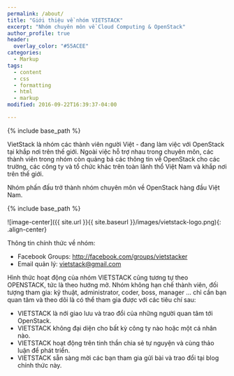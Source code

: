 ```yaml
---
permalink: /about/
title: "Giới thiệu về nhóm VIETSTACK"
excerpt: "Nhóm chuyên môn về Cloud Computing & OpenStack"
author_profile: true
header:
  overlay_color: "#55ACEE"
categories:
  - Markup
tags:
  - content
  - css
  - formatting
  - html
  - markup
modified: 2016-09-22T16:39:37-04:00

---
```

{% include base_path %}

VietStack là nhóm các thành viên người Việt - đang làm việc với OpenStack tại khắp nơi trên thế giới. Ngoài việc hỗ trợ nhau trong chuyên môn, các thành viên trong nhóm còn quảng bá các thông tin về OpenStack cho các trường, các công ty và tổ chức khác trên toàn lãnh thổ Việt Nam và khắp nơi trên thế giới. 

Nhóm phấn đấu trở thành nhóm chuyên môn về OpenStack hàng đầu Việt Nam.

{% include base_path %}

![image-center]({{ site.url }}{{ site.baseurl }}/images/vietstack-logo.png){: .align-center}

Thông tin chính thức về nhóm:

- Facebook Groups: http://facebook.com/groups/vietstacker
- Email quản lý: vietstack@gmail.com

Hình thức hoạt động của nhóm VIETSTACK cũng tương tự theo OPENSTACK, tức là theo hướng mở. Nhóm không hạn chế thành viên, đối tượng tham gia: kỹ thuật, administrator, coder, boss, manager … chỉ cần bạn quan tâm và theo dõi là có thể tham gia được với các tiêu chí sau:

- VIETSTACK là nới giao lưu và trao đổi của những người quan tâm tới OpenStack.
- VIETSTACK không đại diện cho bất kỳ công ty nào hoặc một cá nhân nào.
- VIETSTACK hoạt động trên tinh thần chia sẻ tự nguyện và cùng thảo luận để phát triển.
- VIETSTACK sẵn sàng mời các bạn tham gia gửi bài và trao đổi tại blog chính thức này.